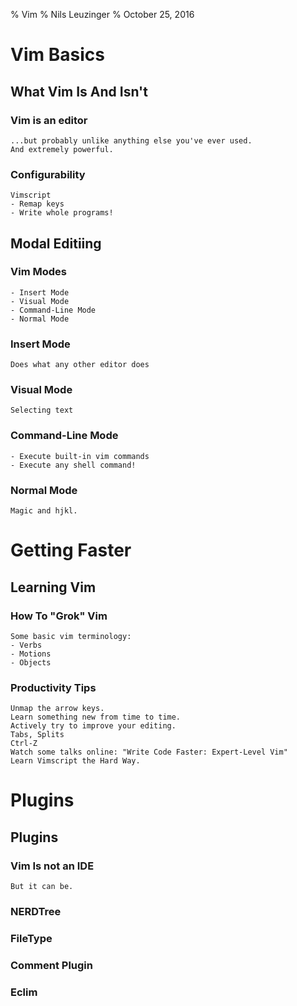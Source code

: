 % Vim 
% Nils Leuzinger
% October 25, 2016

# Vim Basics

## What Vim Is And Isn't

### Vim is an editor

	...but probably unlike anything else you've ever used. 
	And extremely powerful.

### Configurability

	Vimscript
	- Remap keys
	- Write whole programs!

## Modal Editiing

### Vim Modes
	- Insert Mode
	- Visual Mode
	- Command-Line Mode
	- Normal Mode

### Insert Mode

	Does what any other editor does

### Visual Mode
	
	Selecting text

### Command-Line Mode

	- Execute built-in vim commands
	- Execute any shell command!

### Normal Mode
	
	Magic and hjkl.

# Getting Faster

## Learning Vim

### How To "Grok" Vim

	Some basic vim terminology:
	- Verbs
	- Motions
	- Objects

### Productivity Tips

	Unmap the arrow keys.
	Learn something new from time to time.
	Actively try to improve your editing.
	Tabs, Splits
	Ctrl-Z
	Watch some talks online: "Write Code Faster: Expert-Level Vim"
	Learn Vimscript the Hard Way.

# Plugins

## Plugins

### Vim Is not an IDE
	
	But it can be.

### NERDTree

### FileType

### Comment Plugin

### Eclim
